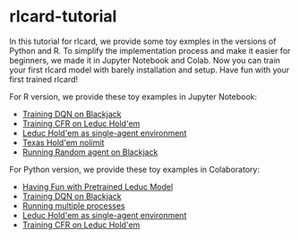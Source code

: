 # rlcard-tutorial
In this tutorial for rlcard, we provide some toy exmples in the versions of Python and R. To simplify the implementation process and make it easier for beginners, we made it in Jupyter Notebook and Colab. Now you can train your first rlcard model with barely installation and setup. Have fun with your first trained rlcard!


For R version, we provide these toy examples in Jupyter Notebook:
*   [Training DQN on Blackjack](https://github.com/datamllab/rlcard-tutorial/blob/master/R-rlcard-tutorial/Deep-Q_learning_blackjack/Deep-Q_Learning_Blackjack.ipynb)
*   [Training CFR on Leduc Hold'em](https://github.com/datamllab/rlcard-tutorial/blob/master/R-rlcard-tutorial/CFR_leduc_holdem/CFR_leduc_hold'em.ipynb)
*   [Leduc Hold'em as single-agent environment](https://github.com/datamllab/rlcard-tutorial/blob/master/R-rlcard-tutorial/Random_agent_blackjack/Random_agent_blackjack.ipynb)
*   [Texas Hold'em nolimit](https://github.com/datamllab/rlcard-tutorial/blob/master/R-rlcard-tutorial/Texas_holdem_nolimit/r-rlcard_no-limit_Texas_Holdem.ipynb)
*   [Running Random agent on Blackjack](https://github.com/datamllab/rlcard-tutorial/blob/master/R-rlcard-tutorial/Random_agent_blackjack/Random_agent_blackjack.ipynb)

For Python version, we provide these toy examples in Colaboratory:
*   [Having Fun with Pretrained Leduc Model](https://github.com/datamllab/rlcard-tutorial/blob/master/Python-rlcard-tutorial/leduc_holdem_pretrained.ipynb)
*   [Training DQN on Blackjack](https://colab.research.google.com/github/mia1996/r-rlcard_test/blob/master/Blackjack_dqn.ipynb)
*   [Running multiple processes](https://colab.research.google.com/github/mia1996/r-rlcard_test/blob/master/Blackjack_mutiple_process.ipynb)
*   [Leduc Hold'em as single-agent environment](https://colab.research.google.com/github/mia1996/r-rlcard_test/blob/master/Leduc_single_agent.ipynb)
*   [Training CFR on Leduc Hold'em](https://colab.research.google.com/github/mia1996/r-rlcard_test/blob/master/leduc_holdem_cfr.ipynb)
